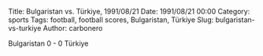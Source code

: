 Title: Bulgaristan vs. Türkiye, 1991/08/21
Date: 1991/08/21 00:00
Category: sports
Tags: football, football scores, Bulgaristan, Türkiye
Slug: bulgaristan-vs-turkiye
Author: carbonero


Bulgaristan 0 - 0 Türkiye
